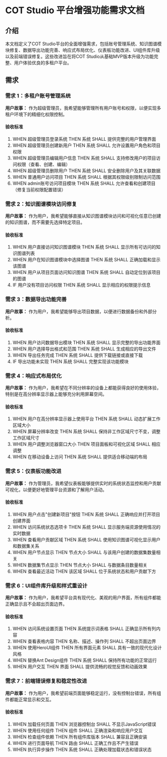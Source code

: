 # COT Studio 平台增强功能需求文档

## 介绍

本文档定义了COT Studio平台的全面增强需求，包括账号管理系统、知识图谱模块修复、数据导出功能完善、响应式布局优化、仪表板功能改进、UI组件库升级以及前端错误修复。这些改进旨在将COT Studio从基础MVP版本升级为功能完整、用户体验优良的多租户平台。

## 需求

### 需求 1：多租户账号管理系统

**用户故事：** 作为超级管理员，我希望能够管理所有用户账号和权限，以便实现多租户环境下的精细化权限控制。

#### 验收标准

1. WHEN 超级管理员登录系统 THEN 系统 SHALL 提供完整的用户管理界面
2. WHEN 超级管理员创建新用户 THEN 系统 SHALL 允许设置用户角色和项目权限
3. WHEN 超级管理员编辑用户信息 THEN 系统 SHALL 支持修改用户的项目访问权限（查看、创建、编辑）
4. WHEN 超级管理员删除用户 THEN 系统 SHALL 安全删除用户及其关联数据
5. WHEN 普通用户访问项目 THEN 系统 SHALL 根据其权限级别限制访问范围
6. WHEN admin账号访问项目模块 THEN 系统 SHALL 允许查看和创建项目（修复当前权限配置错误）

### 需求 2：知识图谱模块访问修复

**用户故事：** 作为用户，我希望能够直接从知识图谱模块访问和可视化任意已创建的知识图谱，而不需要先选择特定项目。

#### 验收标准

1. WHEN 用户直接访问知识图谱模块 THEN 系统 SHALL 显示所有可访问的知识图谱列表
2. WHEN 用户在知识图谱模块中选择图谱 THEN 系统 SHALL 正确加载和显示该图谱
3. WHEN 用户从项目页面访问知识图谱 THEN 系统 SHALL 自动定位到该项目的图谱
4. IF 用户没有项目访问权限 THEN 系统 SHALL 显示相应的权限提示信息

### 需求 3：数据导出功能完善

**用户故事：** 作为用户，我希望能够导出项目数据，以便进行数据备份和外部分析。

#### 验收标准

1. WHEN 用户访问数据导出模块 THEN 系统 SHALL 显示完整的导出功能界面
2. WHEN 用户选择导出格式和范围 THEN 系统 SHALL 生成相应的导出文件
3. WHEN 导出任务完成 THEN 系统 SHALL 提供下载链接或直接下载
4. IF 导出功能未实现 THEN 系统 SHALL 完整实现该功能模块

### 需求 4：响应式布局优化

**用户故事：** 作为用户，我希望在不同分辨率的设备上都能获得良好的使用体验，特别是在高分辨率显示器上能够充分利用屏幕空间。

#### 验收标准

1. WHEN 用户在高分辨率显示器上使用平台 THEN 系统 SHALL 动态扩展工作区域大小
2. WHEN 屏幕分辨率改变 THEN 系统 SHALL 保持非工作区域尺寸不变，调整工作区域尺寸
3. WHEN 用户调整浏览器窗口大小 THEN 项目面板和可视化区域 SHALL 相应调整
4. WHEN 在移动设备上访问 THEN 系统 SHALL 提供适合移动端的布局

### 需求 5：仪表板功能改进

**用户故事：** 作为管理员，我希望仪表板能够提供实时的系统状态监控和用户贡献可视化，以便更好地管理平台资源和了解用户活动。

#### 验收标准

1. WHEN 用户点击"创建新项目"按钮 THEN 系统 SHALL 正确响应并打开项目创建界面
2. WHEN 访问系统状态选项卡 THEN 系统 SHALL 显示服务端资源使用情况的实时数据
3. WHEN 查看用户贡献区域 THEN 系统 SHALL 使用知识图谱可视化显示用户和数据集关系
4. WHEN 用户节点显示 THEN 节点大小 SHALL 与该用户创建的数据集数量相关
5. WHEN 数据集节点显示 THEN 节点大小 SHALL 与数据条目数量相关
6. WHEN 查看最近活动 THEN 该区域 SHALL 位于系统状态和用户贡献下方

### 需求 6：UI组件库升级和样式重设计

**用户故事：** 作为用户，我希望平台具有现代化、美观的用户界面，所有组件都能正确显示且不会超出页面边界。

#### 验收标准

1. WHEN 访问系统设置页面 THEN 系统提示词表格 SHALL 正确显示所有列内容
2. WHEN 查看表格内容 THEN 名称、描述、操作列 SHALL 不超出页面边界
3. WHEN 使用HeroUI组件 THEN 所有界面元素 SHALL 具有一致的现代化设计风格
4. WHEN 替换Ant Design组件 THEN 系统 SHALL 保持所有功能的正常运行
5. WHEN 用户交互 THEN 界面 SHALL 提供流畅的视觉反馈和动画效果

### 需求 7：前端错误修复和稳定性改进

**用户故事：** 作为用户，我希望前端页面能够稳定运行，没有控制台错误，所有组件都能正常显示和交互。

#### 验收标准

1. WHEN 加载任何页面 THEN 浏览器控制台 SHALL 不显示JavaScript错误
2. WHEN 使用任何组件 THEN 组件 SHALL 正确渲染和响应用户交互
3. WHEN 检查组件依赖 THEN 所有组件库版本 SHALL 兼容且正确安装
4. WHEN 进行页面导航 THEN 路由 SHALL 正确工作且不产生错误
5. WHEN 执行异步操作 THEN 系统 SHALL 正确处理加载状态和错误状态